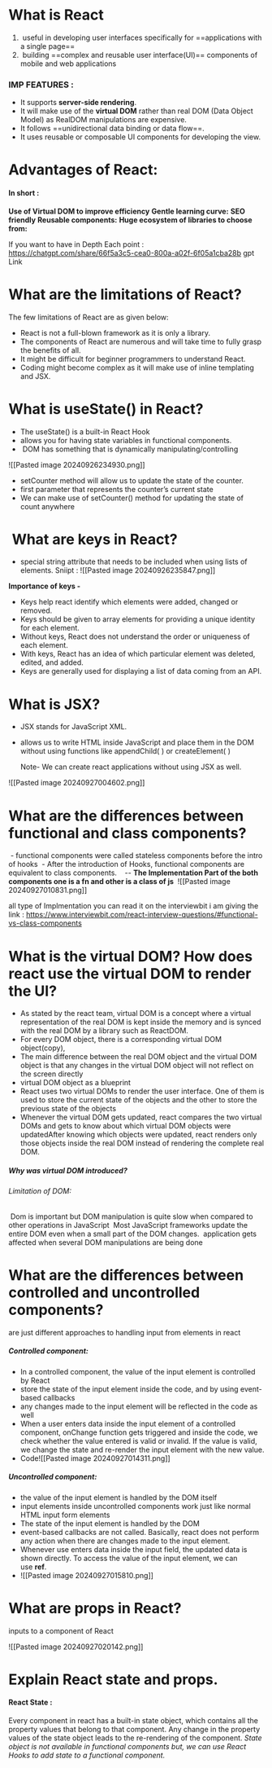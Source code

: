 # What is React 
1.  useful in developing user interfaces specifically for ==applications with a single page==
2.  building ==complex and reusable user interface(UI)== components of mobile and web applications
### IMP FEATURES :
- It supports **server-side rendering**.
- It will make use of the **virtual DOM** rather than real DOM (Data Object Model) as RealDOM manipulations are expensive.
- It follows ==unidirectional data binding or data flow==.
- It uses reusable or composable UI components for developing the view.
# Advantages of React:
#### In short : 
**Use of Virtual DOM to improve efficiency**
**Gentle learning curve:**
**SEO friendly**
**Reusable components:**
**Huge ecosystem of libraries to choose from:**

If you want to have in Depth Each point : https://chatgpt.com/share/66f5a3c5-cea0-800a-a02f-6f05a1cba28b gpt Link 

# What are the limitations of React?

The few limitations of React are as given below:
- React is not a full-blown framework as it is only a library.
- The components of React are numerous and will take time to fully grasp the benefits of all.
- It might be difficult for beginner programmers to understand React.
- Coding might become complex as it will make use of inline templating and JSX.
# What is useState() in React?

- The useState() is a built-in React Hook
- allows you for having state variables in functional components.
-  DOM has something that is dynamically manipulating/controlling

![[Pasted image 20240926234930.png]]

- setCounter method will allow us to update the state of the counter.
- first parameter that represents the counter’s current state
- We can make use of setCounter() method for updating the state of count anywhere
#  What are keys in React?
- special string attribute that needs to be included when using lists of elements.
Sniipt : 
![[Pasted image 20240926235847.png]]

**Importance of keys -**
- Keys help react identify which elements were added, changed or removed.
- Keys should be given to array elements for providing a unique identity for each element.
- Without keys, React does not understand the order or uniqueness of each element.
- With keys, React has an idea of which particular element was deleted, edited, and added.
- Keys are generally used for displaying a list of data coming from an API.
# What is JSX?
- JSX stands for JavaScript XML.
- allows us to write HTML inside JavaScript and place them in the DOM without using functions like appendChild( ) or createElement( )

    Note- We can create react applications without using JSX as well.

![[Pasted image 20240927004602.png]]

# What are the differences between functional and class components?
 -  functional components were called stateless components before the intro of hooks 
 - After the introduction of Hooks, functional components are equivalent to class components.
 
 -- **The Implementation Part of the both components one is a fn and other is a class of js** 
 ![[Pasted image 20240927010831.png]]

all type of Implmentation you can read it on the interviewbit i am giving the link : https://www.interviewbit.com/react-interview-questions/#functional-vs-class-components

# What is the virtual DOM? How does react use the virtual DOM to render the UI?
- As stated by the react team, virtual DOM is a concept where a virtual representation of the real DOM is kept inside the memory and is synced with the real DOM by a library such as ReactDOM.
- For every DOM object, there is a corresponding virtual DOM object(copy),
- The main difference between the real DOM object and the virtual DOM object is that any changes in the virtual DOM object will not reflect on the screen directly
- virtual DOM object as a blueprint
- React uses two virtual DOMs to render the user interface. One of them is used to store the current state of the objects and the other to store the previous state of the objects
- Whenever the virtual DOM gets updated, react compares the two virtual DOMs and gets to know about which virtual DOM objects were updatedAfter knowing which objects were updated, react renders only those objects inside the real DOM instead of rendering the complete real DOM.
##### **Why was virtual DOM introduced?**
###### Limitation of DOM: 
 Dom is important but DOM manipulation is quite slow when compared to other operations in JavaScript
 Most JavaScript frameworks update the entire DOM even when a small part of the DOM changes.
 application gets affected when several DOM manipulations are being done

# What are the differences between controlled and uncontrolled components?
are just different approaches to handling input from elements in react
##### **Controlled component:**
- In a controlled component, the value of the input element is controlled by React
- store the state of the input element inside the code, and by using event-based callbacks
- any changes made to the input element will be reflected in the code as well
- When a user enters data inside the input element of a controlled component, onChange function gets triggered and inside the code, we check whether the value entered is valid or invalid. If the value is valid, we change the state and re-render the input element with the new value.
-  Code![[Pasted image 20240927014311.png]]
##### Uncontrolled component:
- the value of the input element is handled by the DOM itself
- input elements inside uncontrolled components work just like normal HTML input form elements
- The state of the input element is handled by the DOM
- event-based callbacks are not called. Basically, react does not perform any action when there are changes made to the input element.
- Whenever use enters data inside the input field, the updated data is shown directly. To access the value of the input element, we can use **ref**.
- ![[Pasted image 20240927015810.png]]
# What are props in React?
inputs to a component of React

![[Pasted image 20240927020142.png]]
# Explain React state and props.
#### React State : 
Every component in react has a built-in state object, which contains all the property values that belong to that component.
Any change in the property values of the state object leads to the re-rendering of the component.
  *State object is not available in functional components but, we can use React Hooks to add state to a functional component.*
  